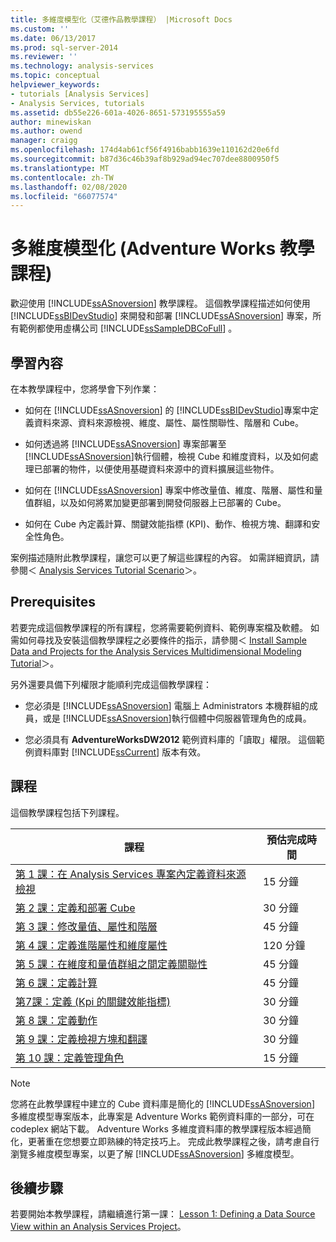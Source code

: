 ```yaml
---
title: 多維度模型化（艾德作品教學課程） |Microsoft Docs
ms.custom: ''
ms.date: 06/13/2017
ms.prod: sql-server-2014
ms.reviewer: ''
ms.technology: analysis-services
ms.topic: conceptual
helpviewer_keywords:
- tutorials [Analysis Services]
- Analysis Services, tutorials
ms.assetid: db55e226-601a-4026-8651-573195555a59
author: minewiskan
ms.author: owend
manager: craigg
ms.openlocfilehash: 174d4ab61cf56f4916babb1639e110162d20e6fd
ms.sourcegitcommit: b87d36c46b39af8b929ad94ec707dee8800950f5
ms.translationtype: MT
ms.contentlocale: zh-TW
ms.lasthandoff: 02/08/2020
ms.locfileid: "66077574"
---
```

# <a name="multidimensional-modeling-adventure-works-tutorial"></a>多維度模型化 (Adventure Works 教學課程)
  歡迎使用 [!INCLUDE[ssASnoversion](../includes/ssasnoversion-md.md)] 教學課程。 這個教學課程描述如何使用 [!INCLUDE[ssBIDevStudio](../includes/ssbidevstudio-md.md)] 來開發和部署 [!INCLUDE[ssASnoversion](../includes/ssasnoversion-md.md)] 專案，所有範例都使用虛構公司 [!INCLUDE[ssSampleDBCoFull](../includes/sssampledbcofull-md.md)] 。  
  
## <a name="what-you-will-learn"></a>學習內容  
 在本教學課程中，您將學會下列作業：  
  
-   如何在 [!INCLUDE[ssASnoversion](../includes/ssasnoversion-md.md)] 的 [!INCLUDE[ssBIDevStudio](../includes/ssbidevstudio-md.md)]專案中定義資料來源、資料來源檢視、維度、屬性、屬性關聯性、階層和 Cube。  
  
-   如何透過將 [!INCLUDE[ssASnoversion](../includes/ssasnoversion-md.md)] 專案部署至 [!INCLUDE[ssASnoversion](../includes/ssasnoversion-md.md)]執行個體，檢視 Cube 和維度資料，以及如何處理已部署的物件，以便使用基礎資料來源中的資料擴展這些物件。  
  
-   如何在 [!INCLUDE[ssASnoversion](../includes/ssasnoversion-md.md)] 專案中修改量值、維度、階層、屬性和量值群組，以及如何將累加變更部署到開發伺服器上已部署的 Cube。  
  
-   如何在 Cube 內定義計算、關鍵效能指標 (KPI)、動作、檢視方塊、翻譯和安全性角色。  
  
 案例描述隨附此教學課程，讓您可以更了解這些課程的內容。 如需詳細資訊，請參閱＜ [Analysis Services Tutorial Scenario](analysis-services-tutorial-scenario.md)＞。  
  
## <a name="prerequisites"></a>Prerequisites  
 若要完成這個教學課程的所有課程，您將需要範例資料、範例專案檔及軟體。 如需如何尋找及安裝這個教學課程之必要條件的指示，請參閱＜ [Install Sample Data and Projects for the Analysis Services Multidimensional Modeling Tutorial](install-sample-data-and-projects.md)＞。  
  
 另外還要具備下列權限才能順利完成這個教學課程：  
  
-   您必須是 [!INCLUDE[ssASnoversion](../includes/ssasnoversion-md.md)] 電腦上 Administrators 本機群組的成員，或是 [!INCLUDE[ssASnoversion](../includes/ssasnoversion-md.md)]執行個體中伺服器管理角色的成員。  
  
-   您必須具有 **AdventureWorksDW2012** 範例資料庫的「讀取」權限。 這個範例資料庫對 [!INCLUDE[ssCurrent](../includes/sscurrent-md.md)] 版本有效。  
  
## <a name="lessons"></a>課程  
 這個教學課程包括下列課程。  
  
|課程|預估完成時間|  
|------------|--------------------------------|  
|[第 1 課：在 Analysis Services 專案內定義資料來源檢視](lesson-1-defining-a-data-source-view-within-an-analysis-services-project.md)|15 分鐘|  
|[第 2 課：定義和部署 Cube](lesson-2-defining-and-deploying-a-cube.md)|30 分鐘|  
|[第 3 課：修改量值、屬性和階層](lesson-3-modifying-measures-attributes-and-hierarchies.md)|45 分鐘|  
|[第 4 課：定義進階屬性和維度屬性](lesson-4-defining-advanced-attribute-and-dimension-properties.md)|120 分鐘|  
|[第 5 課：在維度和量值群組之間定義關聯性](lesson-5-defining-relationships-between-dimensions-and-measure-groups.md)|45 分鐘|  
|[第 6 課：定義計算](lesson-6-defining-calculations.md)|45 分鐘|  
|[第7課：定義 &#40;Kpi 的關鍵效能指標&#41;](lesson-7-defining-key-performance-indicators-kpis.md)|30 分鐘|  
|[第 8 課：定義動作](lesson-8-defining-actions.md)|30 分鐘|  
|[第 9 課：定義檢視方塊和翻譯](lesson-9-defining-perspectives-and-translations.md)|30 分鐘|  
|[第 10 課：定義管理角色](lesson-10-defining-administrative-roles.md)|15 分鐘|  
  
> [!NOTE]  
>  您將在此教學課程中建立的 Cube 資料庫是簡化的 [!INCLUDE[ssASnoversion](../includes/ssasnoversion-md.md)] 多維度模型專案版本，此專案是 Adventure Works 範例資料庫的一部分，可在 codeplex 網站下載。 Adventure Works 多維度資料庫的教學課程版本經過簡化，更著重在您想要立即熟練的特定技巧上。 完成此教學課程之後，請考慮自行瀏覽多維度模型專案，以更了解 [!INCLUDE[ssASnoversion](../includes/ssasnoversion-md.md)] 多維度模型。  
  
## <a name="next-step"></a>後續步驟  
 若要開始本教學課程，請繼續進行第一課： [Lesson 1: Defining a Data Source View within an Analysis Services Project](lesson-1-defining-a-data-source-view-within-an-analysis-services-project.md)。  
  
  
